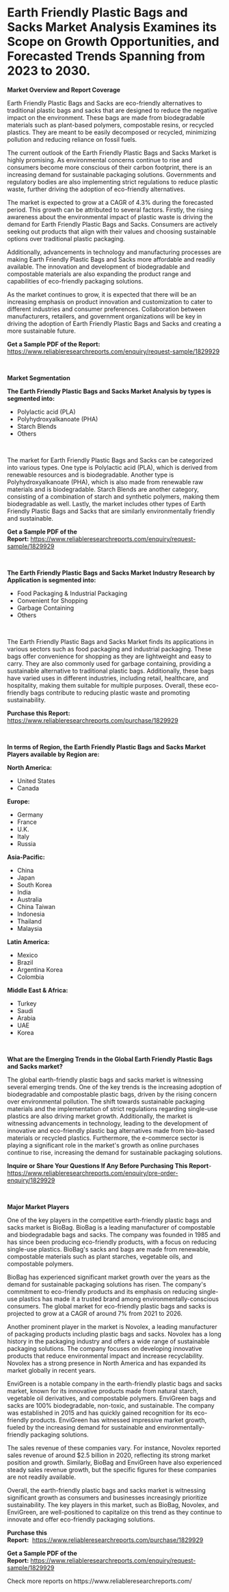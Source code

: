 <p><h1>Earth Friendly Plastic Bags and Sacks Market Analysis Examines its Scope on Growth Opportunities, and Forecasted Trends Spanning from 2023 to 2030.</h1></p><p><strong>Market Overview and Report Coverage</strong></p>
<p><p>Earth Friendly Plastic Bags and Sacks are eco-friendly alternatives to traditional plastic bags and sacks that are designed to reduce the negative impact on the environment. These bags are made from biodegradable materials such as plant-based polymers, compostable resins, or recycled plastics. They are meant to be easily decomposed or recycled, minimizing pollution and reducing reliance on fossil fuels.</p><p>The current outlook of the Earth Friendly Plastic Bags and Sacks Market is highly promising. As environmental concerns continue to rise and consumers become more conscious of their carbon footprint, there is an increasing demand for sustainable packaging solutions. Governments and regulatory bodies are also implementing strict regulations to reduce plastic waste, further driving the adoption of eco-friendly alternatives.</p><p>The market is expected to grow at a CAGR of 4.3% during the forecasted period. This growth can be attributed to several factors. Firstly, the rising awareness about the environmental impact of plastic waste is driving the demand for Earth Friendly Plastic Bags and Sacks. Consumers are actively seeking out products that align with their values and choosing sustainable options over traditional plastic packaging.</p><p>Additionally, advancements in technology and manufacturing processes are making Earth Friendly Plastic Bags and Sacks more affordable and readily available. The innovation and development of biodegradable and compostable materials are also expanding the product range and capabilities of eco-friendly packaging solutions.</p><p>As the market continues to grow, it is expected that there will be an increasing emphasis on product innovation and customization to cater to different industries and consumer preferences. Collaboration between manufacturers, retailers, and government organizations will be key in driving the adoption of Earth Friendly Plastic Bags and Sacks and creating a more sustainable future.</p></p>
<p><strong>Get a Sample PDF of the Report:</strong> <a href="https://www.reliableresearchreports.com/enquiry/request-sample/1829929">https://www.reliableresearchreports.com/enquiry/request-sample/1829929</a></p>
<p>&nbsp;</p>
<p><strong>Market Segmentation</strong></p>
<p><strong>The Earth Friendly Plastic Bags and Sacks Market Analysis by types is segmented into:</strong></p>
<p><ul><li>Polylactic acid (PLA)</li><li>Polyhydroxyalkanoate (PHA)</li><li>Starch Blends</li><li>Others</li></ul></p>
<p>&nbsp;</p>
<p><p>The market for Earth Friendly Plastic Bags and Sacks can be categorized into various types. One type is Polylactic acid (PLA), which is derived from renewable resources and is biodegradable. Another type is Polyhydroxyalkanoate (PHA), which is also made from renewable raw materials and is biodegradable. Starch Blends are another category, consisting of a combination of starch and synthetic polymers, making them biodegradable as well. Lastly, the market includes other types of Earth Friendly Plastic Bags and Sacks that are similarly environmentally friendly and sustainable.</p></p>
<p><strong>Get a Sample PDF of the Report:</strong>&nbsp;<a href="https://www.reliableresearchreports.com/enquiry/request-sample/1829929">https://www.reliableresearchreports.com/enquiry/request-sample/1829929</a></p>
<p>&nbsp;</p>
<p><strong>The Earth Friendly Plastic Bags and Sacks Market Industry Research by Application is segmented into:</strong></p>
<p><ul><li>Food Packaging & Industrial Packaging</li><li>Convenient for Shopping</li><li>Garbage Containing</li><li>Others</li></ul></p>
<p>&nbsp;</p>
<p><p>The Earth Friendly Plastic Bags and Sacks Market finds its applications in various sectors such as food packaging and industrial packaging. These bags offer convenience for shopping as they are lightweight and easy to carry. They are also commonly used for garbage containing, providing a sustainable alternative to traditional plastic bags. Additionally, these bags have varied uses in different industries, including retail, healthcare, and hospitality, making them suitable for multiple purposes. Overall, these eco-friendly bags contribute to reducing plastic waste and promoting sustainability.</p></p>
<p><strong>Purchase this Report:</strong>&nbsp; <a href="https://www.reliableresearchreports.com/purchase/1829929">https://www.reliableresearchreports.com/purchase/1829929</a></p>
<p>&nbsp;</p>
<p><strong>In terms of Region, the Earth Friendly Plastic Bags and Sacks Market Players available by Region are:</strong></p>
<p>
    <p> <strong> North America: </strong>
        <ul>
            <li>United States</li>
            <li>Canada</li>
        </ul>
        </p> 
    <p> <strong> Europe: </strong>
        <ul>
            <li>Germany</li>
            <li>France</li>
            <li>U.K.</li>
            <li>Italy</li>
            <li>Russia</li>
        </ul>
        </p> 
    <p> <strong> Asia-Pacific: </strong>
        <ul>
            <li>China</li>
            <li>Japan</li>
            <li>South Korea</li>
            <li>India</li>
            <li>Australia</li>
            <li>China Taiwan</li>
            <li>Indonesia</li>
            <li>Thailand</li>
            <li>Malaysia</li>
        </ul>
        </p> 
    <p> <strong> Latin America: </strong>
        <ul>
            <li>Mexico</li>
            <li>Brazil</li>
            <li>Argentina Korea</li>
            <li>Colombia</li>
        </ul>
        </p> 
    <p> <strong> Middle East & Africa: </strong>
        <ul>
            <li>Turkey</li>
            <li>Saudi</li>
            <li>Arabia</li>
            <li>UAE</li>
            <li>Korea</li>
        </ul>
    </p>
    </p>
<p>&nbsp;</p>
<p><strong>What are the Emerging Trends in the Global Earth Friendly Plastic Bags and Sacks market?</strong></p>
<p><p>The global earth-friendly plastic bags and sacks market is witnessing several emerging trends. One of the key trends is the increasing adoption of biodegradable and compostable plastic bags, driven by the rising concern over environmental pollution. The shift towards sustainable packaging materials and the implementation of strict regulations regarding single-use plastics are also driving market growth. Additionally, the market is witnessing advancements in technology, leading to the development of innovative and eco-friendly plastic bag alternatives made from bio-based materials or recycled plastics. Furthermore, the e-commerce sector is playing a significant role in the market's growth as online purchases continue to rise, increasing the demand for sustainable packaging solutions.</p></p>
<p><strong>Inquire or Share Your Questions If Any Before Purchasing This Report</strong>- <a href="https://www.reliableresearchreports.com/enquiry/pre-order-enquiry/1829929">https://www.reliableresearchreports.com/enquiry/pre-order-enquiry/1829929</a></p>
<p>&nbsp;</p>
<p><strong>Major Market Players</strong></p>
<p><p>One of the key players in the competitive earth-friendly plastic bags and sacks market is BioBag. BioBag is a leading manufacturer of compostable and biodegradable bags and sacks. The company was founded in 1985 and has since been producing eco-friendly products, with a focus on reducing single-use plastics. BioBag's sacks and bags are made from renewable, compostable materials such as plant starches, vegetable oils, and compostable polymers.</p><p>BioBag has experienced significant market growth over the years as the demand for sustainable packaging solutions has risen. The company's commitment to eco-friendly products and its emphasis on reducing single-use plastics has made it a trusted brand among environmentally-conscious consumers. The global market for eco-friendly plastic bags and sacks is projected to grow at a CAGR of around 7% from 2021 to 2026.</p><p>Another prominent player in the market is Novolex, a leading manufacturer of packaging products including plastic bags and sacks. Novolex has a long history in the packaging industry and offers a wide range of sustainable packaging solutions. The company focuses on developing innovative products that reduce environmental impact and increase recyclability. Novolex has a strong presence in North America and has expanded its market globally in recent years.</p><p>EnviGreen is a notable company in the earth-friendly plastic bags and sacks market, known for its innovative products made from natural starch, vegetable oil derivatives, and compostable polymers. EnviGreen bags and sacks are 100% biodegradable, non-toxic, and sustainable. The company was established in 2015 and has quickly gained recognition for its eco-friendly products. EnviGreen has witnessed impressive market growth, fueled by the increasing demand for sustainable and environmentally-friendly packaging solutions.</p><p>The sales revenue of these companies vary. For instance, Novolex reported sales revenue of around $2.5 billion in 2020, reflecting its strong market position and growth. Similarly, BioBag and EnviGreen have also experienced steady sales revenue growth, but the specific figures for these companies are not readily available.</p><p>Overall, the earth-friendly plastic bags and sacks market is witnessing significant growth as consumers and businesses increasingly prioritize sustainability. The key players in this market, such as BioBag, Novolex, and EnviGreen, are well-positioned to capitalize on this trend as they continue to innovate and offer eco-friendly packaging solutions.</p></p>
<p><strong>Purchase this Report:</strong>&nbsp;&nbsp;<a href="https://www.reliableresearchreports.com/purchase/1829929">https://www.reliableresearchreports.com/purchase/1829929</a></p>
<p></p>
<p><strong>Get a Sample PDF of the Report:</strong>&nbsp;<a href="https://www.reliableresearchreports.com/enquiry/request-sample/1829929">https://www.reliableresearchreports.com/enquiry/request-sample/1829929</a></p>
<p>Check more reports on https://www.reliableresearchreports.com/</p>